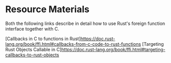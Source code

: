 # Resource Materials

Both the following links describe in detail how to use Rust's foreign function interface together with C.

[Callbacks in C to functions in Rust]https://doc.rust-lang.org/book/ffi.html#callbacks-from-c-code-to-rust-functions
[Targeting Rust Objects Callable in C]https://doc.rust-lang.org/book/ffi.html#targeting-callbacks-to-rust-objects
